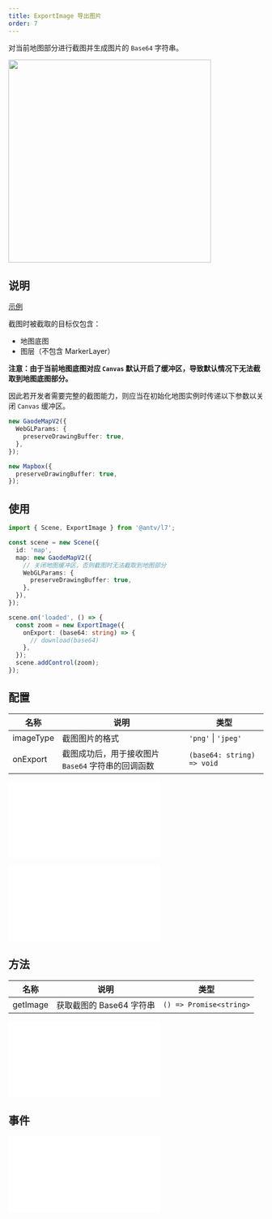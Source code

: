 ```yaml
---
title: ExportImage 导出图片
order: 7
---
```


对当前地图部分进行截图并生成图片的 `Base64` 字符串。

<img src="https://gw.alipayobjects.com/mdn/rms_816329/afts/img/A*Yc78QZaeJWkAAAAAAAAAAAAAARQnAQ" width="400"/>

## 说明

[示例](/zh/examples/component/control#exportimage)

截图时被截取的目标仅包含：

- 地图底图
- 图层（不包含 MarkerLayer）

**注意：由于当前地图底图对应 `Canvas` 默认开启了缓冲区，导致默认情况下无法截取到地图底图部分。**

因此若开发者需要完整的截图能力，则应当在初始化地图实例时传递以下参数以关闭 `Canvas` 缓冲区。

```ts
new GaodeMapV2({
  WebGLParams: {
    preserveDrawingBuffer: true,
  },
});

new Mapbox({
  preserveDrawingBuffer: true,
});
```

## 使用

```ts
import { Scene, ExportImage } from '@antv/l7';

const scene = new Scene({
  id: 'map',
  map: new GaodeMapV2({
    // 关闭地图缓冲区，否则截图时无法截取到地图部分
    WebGLParams: {
      preserveDrawingBuffer: true,
    },
  }),
});

scene.on('loaded', () => {
  const zoom = new ExportImage({
    onExport: (base64: string) => {
      // download(base64)
    },
  });
  scene.addControl(zoom);
});
```

## 配置

| 名称      | 说明                                               | 类型                       |
| --------- | -------------------------------------------------- | -------------------------- |
| imageType | 截图图片的格式                                     | `'png'` &#124; `'jpeg'`    |
| onExport  | 截图成功后，用于接收图片 `Base64` 字符串的回调函数 | `(base64: string) => void` |

<embed src="@/docs/common/control/btn-api.md"></embed>

<embed src="@/docs/common/control/api.md"></embed>

## 方法

| 名称     | 说明                     | 类型                    |
| -------- | ------------------------ | ----------------------- |
| getImage | 获取截图的 Base64 字符串 | `() => Promise<string>` |

<embed src="@/docs/common/control/method.md"></embed>

## 事件

<embed src="@/docs/common/control/event.md"></embed>
